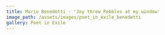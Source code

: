 ```yaml
---
title: Mario Benedetti - 'Joy threw Pebbles at my window'
image_path: /assets/images/poet_in_exile_benedetti
gallery: Poet in Exile
---
```

